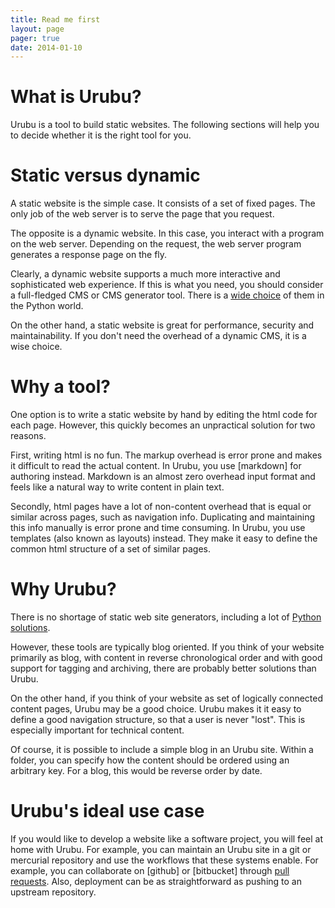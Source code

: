 ```yaml
---
title: Read me first
layout: page 
pager: true
date: 2014-01-10
---
```


What is Urubu?
==============

Urubu is a tool to build static websites. The following sections will help you
to decide whether it is the right tool for you.

Static versus dynamic
=====================

A static website is the simple case. It consists of a set of fixed pages. The
only job of the web server is to serve the page that you request.

The opposite is a dynamic website. In this case, you interact with a program on
the web server. Depending on the request, the web server program generates a
response page on the fly.

Clearly, a dynamic website supports a much more interactive and sophisticated
web experience. If this is what you need, you should consider a full-fledged
CMS or CMS generator tool. There is a [wide choice][cms_list] of them in the Python
world. 

[cms_list]: https://wiki.python.org/moin/ContentManagementSystems

On the other hand, a static website is great for performance, security and
maintainability. If you don't need the overhead of a dynamic CMS, it is a
wise choice.

Why a tool?
===========

One option is to write a static website by hand by editing the html code for
each page. However, this quickly becomes an unpractical solution for two
reasons.

First, writing html is no fun. The markup overhead is error prone and makes it
difficult to read the actual content.  In Urubu, you use [markdown] for
authoring instead.  Markdown is an almost zero overhead input format and feels
like a natural way to write content in plain text. 

Secondly, html pages have a lot of non-content overhead that is equal or
similar across pages, such as navigation info. Duplicating and maintaining this
info manually is error prone and time consuming. In Urubu, you use templates
(also known as layouts) instead. They make it easy to define the common html
structure of a set of similar pages. 

Why Urubu?
==========

There is no shortage of static web site generators, including
a lot of [Python solutions][tool_list].   

[tool_list]: https://wiki.python.org/moin/PythonBlogSoftware#Static

However, these tools are typically blog oriented. If you think of your website
primarily as blog, with content in reverse chronological order and with good
support for tagging and archiving, there are probably better solutions than
Urubu.

On the other hand, if you think of your website as set of logically connected
content pages, Urubu may be a good choice. Urubu makes it it easy to define a good
navigation structure, so that a user is never "lost". This is especially
important for technical content.

Of course, it is possible to include a simple blog in an Urubu site.
Within a folder, you can specify how the content should be ordered using
an arbitrary key. For a blog, this would be reverse order by date.

Urubu's ideal use case
======================

If you would like to develop a website like a software project, you will feel
at home with Urubu. For example, you can maintain an Urubu site in a git or
mercurial repository and use the workflows that these systems enable.  For
example, you can collaborate on [github] or [bitbucket] through [pull
requests]. Also, deployment can be as straightforward as pushing to an upstream
repository. 

[pull requests]: https://help.github.com/articles/using-pull-requests
